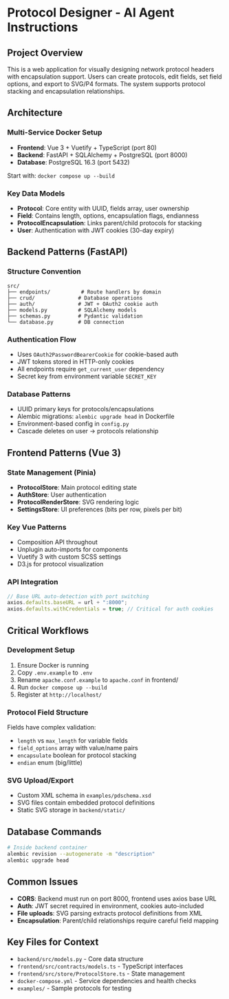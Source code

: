 # Protocol Designer - AI Agent Instructions

## Project Overview
This is a web application for visually designing network protocol headers with encapsulation support. Users can create protocols, edit fields, set field options, and export to SVG/P4 formats. The system supports protocol stacking and encapsulation relationships.

## Architecture

### Multi-Service Docker Setup
- **Frontend**: Vue 3 + Vuetify + TypeScript (port 80)
- **Backend**: FastAPI + SQLAlchemy + PostgreSQL (port 8000)
- **Database**: PostgreSQL 16.3 (port 5432)

Start with: `docker compose up --build`

### Key Data Models
- **Protocol**: Core entity with UUID, fields array, user ownership
- **Field**: Contains length, options, encapsulation flags, endianness
- **ProtocolEncapsulation**: Links parent/child protocols for stacking
- **User**: Authentication with JWT cookies (30-day expiry)

## Backend Patterns (FastAPI)

### Structure Convention
```
src/
├── endpoints/          # Route handlers by domain
├── crud/              # Database operations
├── auth/              # JWT + OAuth2 cookie auth
├── models.py          # SQLAlchemy models
├── schemas.py         # Pydantic validation
└── database.py        # DB connection
```

### Authentication Flow
- Uses `OAuth2PasswordBearerCookie` for cookie-based auth
- JWT tokens stored in HTTP-only cookies
- All endpoints require `get_current_user` dependency
- Secret key from environment variable `SECRET_KEY`

### Database Patterns
- UUID primary keys for protocols/encapsulations
- Alembic migrations: `alembic upgrade head` in Dockerfile
- Environment-based config in `config.py`
- Cascade deletes on user → protocols relationship

## Frontend Patterns (Vue 3)

### State Management (Pinia)
- **ProtocolStore**: Main protocol editing state
- **AuthStore**: User authentication
- **ProtocolRenderStore**: SVG rendering logic
- **SettingsStore**: UI preferences (bits per row, pixels per bit)

### Key Vue Patterns
- Composition API throughout
- Unplugin auto-imports for components
- Vuetify 3 with custom SCSS settings
- D3.js for protocol visualization

### API Integration
```typescript
// Base URL auto-detection with port switching
axios.defaults.baseURL = url + ":8000";
axios.defaults.withCredentials = true; // Critical for auth cookies
```

## Critical Workflows

### Development Setup
1. Ensure Docker is running
2. Copy `.env.example` to `.env` 
3. Rename `apache.conf.example` to `apache.conf` in frontend/
4. Run `docker compose up --build`
5. Register at `http://localhost/`

### Protocol Field Structure
Fields have complex validation:
- `length` vs `max_length` for variable fields
- `field_options` array with value/name pairs
- `encapsulate` boolean for protocol stacking
- `endian` enum (big/little)

### SVG Upload/Export
- Custom XML schema in `examples/pdschema.xsd`
- SVG files contain embedded protocol definitions
- Static SVG storage in `backend/static/`

## Database Commands
```bash
# Inside backend container
alembic revision --autogenerate -m "description"
alembic upgrade head
```

## Common Issues
- **CORS**: Backend must run on port 8000, frontend uses axios base URL
- **Auth**: JWT secret required in environment, cookies auto-included
- **File uploads**: SVG parsing extracts protocol definitions from XML
- **Encapsulation**: Parent/child relationships require careful field mapping

## Key Files for Context
- `backend/src/models.py` - Core data structure
- `frontend/src/contracts/models.ts` - TypeScript interfaces
- `frontend/src/store/ProtocolStore.ts` - State management
- `docker-compose.yml` - Service dependencies and health checks
- `examples/` - Sample protocols for testing